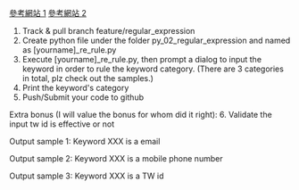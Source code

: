 [參考網站 1](http://larry850806.github.io/2016/06/23/regex/)
[參考網站 2](https://docs.python.org/3/library/re.html)

1. Track & pull branch feature/regular_expression
2. Create python file under the folder py_02_regular_expression and named as [yourname]_re_rule.py
3. Execute [yourname]_re_rule.py, then prompt a dialog to input the keyword in order to rule the keyword category. (There are 3 categories in total, plz check out the samples.)
4. Print the keyword's category
5. Push/Submit your code to github

Extra bonus (I will value the bonus for whom did it right):
6. Validate the input tw id is effective or not

Output sample 1:
Keyword XXX is a email

Output sample 2:
Keyword XXX is a mobile phone number

Output sample 3:
Keyword XXX is a TW id
